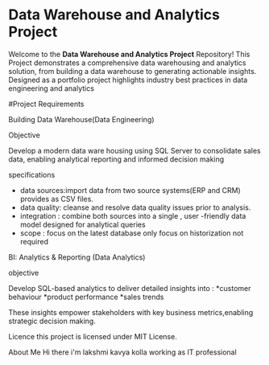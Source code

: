 # Data Warehouse and Analytics Project

Welcome to the **Data Warehouse and Analytics Project** Repository!
This Project demonstrates a comprehensive data warehousing and analytics solution, from building a data warehouse to generating  actionable insights. Designed as a portfolio project highlights industry best practices in data engineering and analytics

#Project Requirements

Building Data Warehouse(Data Engineering)

Objective

Develop a modern data ware housing using SQL Server to consolidate sales data, enabling analytical reporting and informed decision making

specifications
* data sources:import data from two source systems(ERP and CRM) provides as CSV files.
* data quality: cleanse and resolve data quality issues prior to analysis.
* integration : combine both sources into a single , user -friendly data model designed for analytical queries
* scope : focus on the latest database only  focus on historization not required

BI: Analytics & Reporting (Data Analytics)

objective

Develop SQL-based analytics to deliver detailed insights into :
*customer behaviour
*product performance
*sales trends

These insights empower stakeholders with key business metrics,enabling strategic decision making.

Licence
this project is licensed under MIT License.

About Me
Hi there i'm lakshmi kavya kolla working as IT professional  

